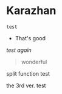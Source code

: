 # Karazhan
`test`

- That's good

*test again*

>wonderful


split function test

the 3rd ver. test
